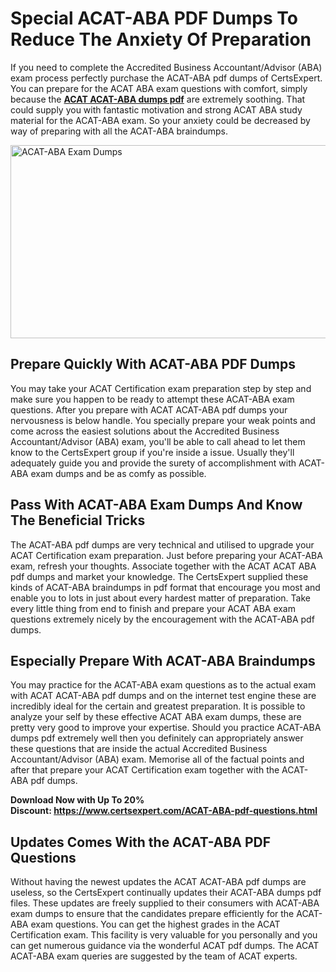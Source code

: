 <h1><strong>Special ACAT-ABA PDF Dumps To Reduce The Anxiety Of Preparation</strong></h1>
<p>If you need to complete the Accredited Business Accountant/Advisor (ABA) exam process perfectly purchase the ACAT-ABA pdf dumps of CertsExpert. You can prepare for the ACAT ABA exam questions with comfort, simply because the <a href="https://www.certsexpert.com/ACAT-ABA-pdf-questions.html"><strong>ACAT ACAT-ABA dumps pdf</strong></a> are extremely soothing. That could supply you with fantastic motivation and strong ACAT ABA study material for the ACAT-ABA exam. So your anxiety could be decreased by way of preparing with all the ACAT-ABA braindumps.</p>
<p><img src="https://i.ibb.co/2S3nY95/Copy-of-Copy-of-Copy-of-Copy-of-Copy-of-Minimalist-Business-You-Tube-Thumbnail-8.png" alt="ACAT-ABA Exam Dumps" width="550" height="309" /></p>
<h2><strong>Prepare Quickly With ACAT-ABA PDF Dumps</strong></h2>
<p>You may take your ACAT Certification exam preparation step by step and make sure you happen to be ready to attempt these ACAT-ABA exam questions. After you prepare with ACAT ACAT-ABA pdf dumps your nervousness is below handle. You specially prepare your weak points and come across the easiest solutions about the Accredited Business Accountant/Advisor (ABA) exam, you'll be able to call ahead to let them know to the CertsExpert group if you're inside a issue. Usually they'll adequately guide you and provide the surety of accomplishment with ACAT-ABA exam dumps and be as comfy as possible.</p>
<h2><strong>Pass With ACAT-ABA Exam Dumps And Know The Beneficial Tricks</strong></h2>
<p>The ACAT-ABA pdf dumps are very technical and utilised to upgrade your ACAT Certification exam preparation. Just before preparing your ACAT-ABA exam, refresh your thoughts. Associate together with the ACAT ACAT ABA pdf dumps and market your knowledge. The CertsExpert supplied these kinds of ACAT-ABA braindumps in pdf format that encourage you most and enable you to lots in just about every hardest matter of preparation. Take every little thing from end to finish and prepare your ACAT ABA exam questions extremely nicely by the encouragement with the ACAT-ABA pdf dumps.&nbsp;</p>
<h2><strong>Especially Prepare With ACAT-ABA Braindumps</strong></h2>
<p>You may practice for the ACAT-ABA exam questions as to the actual exam with ACAT ACAT-ABA pdf dumps and on the internet test engine these are incredibly ideal for the certain and greatest preparation. It is possible to analyze your self by these effective ACAT ABA exam dumps, these are pretty very good to improve your expertise. Should you practice ACAT-ABA dumps pdf extremely well then you definitely can appropriately answer these questions that are inside the actual Accredited Business Accountant/Advisor (ABA) exam. Memorise all of the factual points and after that prepare your ACAT Certification exam together with the ACAT-ABA pdf dumps.&nbsp;</p>
<p><strong>Download Now with Up To 20% Discount:&nbsp;<a href="https://www.certsexpert.com/ACAT-ABA-pdf-questions.html">https://www.certsexpert.com/ACAT-ABA-pdf-questions.html</a></strong></p>
<h2><strong>Updates Comes With the ACAT-ABA PDF Questions</strong></h2>
<p>Without having the newest updates the ACAT ACAT-ABA pdf dumps are useless, so the CertsExpert continually updates their ACAT-ABA dumps pdf files. These updates are freely supplied to their consumers with ACAT-ABA exam dumps to ensure that the candidates prepare efficiently for the ACAT-ABA exam questions. You can get the highest grades in the ACAT Certification exam. This facility is very valuable for you personally and you can get numerous guidance via the wonderful ACAT pdf dumps. The ACAT ACAT-ABA exam queries are suggested by the team of ACAT experts.</p>
